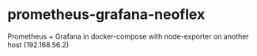 # prometheus-grafana-neoflex

Prometheus + Grafana in docker-compose with node-exporter on another host (192.168.56.2)